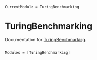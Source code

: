 ```@meta
CurrentModule = TuringBenchmarking
```

# TuringBenchmarking

Documentation for [TuringBenchmarking](https://github.com/torfjelde/TuringBenchmarking.jl).

```@index
```

```@autodocs
Modules = [TuringBenchmarking]
```
